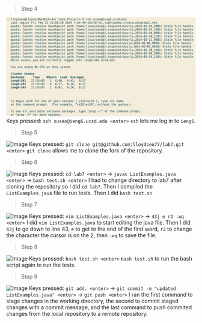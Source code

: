 > Step 4

![Image](step4.png)
Keys pressed: ```ssh suseo@ieng6.ucsd.edu <enter>``` 
```ssh``` lets me log in to ```ieng6```.

> Step 5

![Image](step5.png)
Keys pressed: ```git clone git@github.com:lloydseo77/lab7.git <enter>```
```git clone``` allows me to clone the fork of the repository.

> Step 6

![Image](step6.png)
Keys pressed: ```cd lab7 <enter>``` -> ```javac ListExamples.java <enter>``` -> ```bash test.sh <enter>``` 
I had to change directory to lab7 after cloning the repository so I did ```cd lab7```. Then I compiled the ```ListExamples.java``` file to run tests. Then I did ```bash test.sh``` 

> Step 7

![Image](step7.png)
Keys pressed: ```vim ListExamples.java <enter>``` -> ```43j e r2 :wq <enter>```
I did ```vim ListExamples.java``` to start editing the java file. Then I did ```43j``` to go down to line 43, ```e``` to get to the end of the first word, ```r2``` to change the character the cursor is on the 2, then ```:wq``` to save the file. 

> Step 8

![Image](step8.png)
Keys pressed: ```bash test.sh <enter>```
```bash test.sh``` to run the bash script again to run the tests.

> Step 9

![Image](step9.png)
Keys pressed: ```git add. <enter>``` -> ```git commit -m "updated ListExamples.java" <enter>``` -> ```git push <enter>```
I ran the first command to stage changes in the working directory, the second to commit staged changes with a commit message, and the last command to push commited changes from the local repository to a remote repository.

